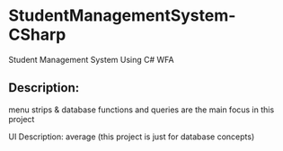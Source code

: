 # StudentManagementSystem-CSharp
 Student Management System Using C# WFA

## Description:
menu strips & database functions and queries are the main focus in this project 

UI Description: average (this project is just for database concepts)
